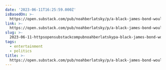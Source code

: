 ```yaml
---
date: '2023-06-11T16:25:59.000Z'
isBasedOn: >-
  https://open.substack.com/pub/noahberlatsky/p/a-black-james-bond-would-change-some?utm_source=share&utm_medium=android
link: >-
  https://open.substack.com/pub/noahberlatsky/p/a-black-james-bond-would-change-some?utm_source=share&utm_medium=android
slug: >-
  2023-06-11-httpsopensubstackcompubnoahberlatskypa-black-james-bond-would-change-someutmsourceshareandutmmediumandroid
tags:
  - entertainment
  - politics
title: >-
  https://open.substack.com/pub/noahberlatsky/p/a-black-james-bond-would-change-some?utm_source=share&utm_medium=android
---
```


